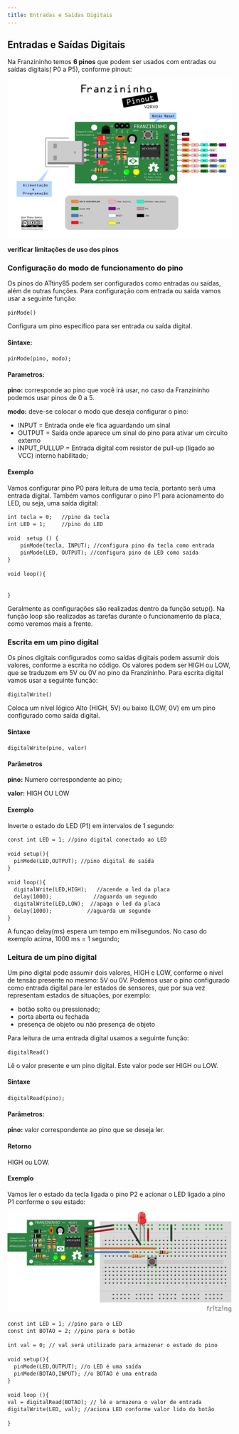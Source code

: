 ```yaml
---
title: Entradas e Saídas Digitais
---
```


## Entradas e Saídas Digitais

Na Franzininho temos **6 pinos** que podem ser usados com entradas ou saídas digitais( P0 a P5), conforme pinout:

![](./pinagem-V2.png)

**verificar limitações de uso dos pinos**

### Configuração do modo de funcionamento do pino

Os pinos do ATtiny85 podem ser configurados como entradas ou saídas, além de outras funções. Para configuração com entrada ou saída vamos usar a seguinte função:

`pinMode()`

Configura um pino especifico para ser entrada ou saída digital.

#### Sintaxe:
`pinMode(pino, modo);`

#### Parametros:

**pino:** corresponde ao pino que você irá usar,  no caso da Franzininho podemos usar pinos de 0 a 5.

**modo:** deve-se colocar o modo que deseja configurar o pino:
- INPUT  =  Entrada onde ele fica aguardando um sinal
- OUTPUT = Saída onde aparece um sinal do pino para ativar um circuito externo
- INPUT_PULLUP = Entrada digital com resistor de pull-up (ligado ao VCC) interno habilitado;


#### Exemplo

Vamos configurar pino P0 para leitura de uma tecla, portanto será uma entrada digital. Também vamos configurar o pino P1 para acionamento do LED, ou seja, uma saída digital:

```
int tecla = 0;   //pino da tecla
int LED = 1;     //pino do LED

void  setup () {
 	pinMode(tecla, INPUT); //configura pino da tecla como entrada
	pinMode(LED, OUTPUT); //configura pino do LED como saída
}

void loop(){


}
```

Geralmente as configurações são realizadas dentro da função setup(). Na função loop são realizadas as tarefas durante o funcionamento da placa, como veremos mais a frente.


### Escrita em um pino digital

Os pinos digitais configurados como saídas digitais podem assumir dois valores, conforme a escrita no código. Os valores podem ser HIGH ou LOW, que se traduzem em 5V ou 0V no pino da Franzininho. Para escrita digital vamos usar a seguinte função:

`digitalWrite()`

Coloca um nível lógico Alto (HIGH, 5V) ou baixo (LOW, 0V) em um pino configurado como saída digital.


#### Sintaxe

`digitalWrite(pino, valor)`

#### Parâmetros

**pino:** Numero correspondente ao pino;

**valor:** HIGH OU LOW


#### Exemplo

Inverte o estado do LED (P1) em intervalos de 1 segundo:

```
const int LED = 1; //pino digital conectado ao LED

void setup(){
  pinMode(LED,OUTPUT); //pino digital de saída
}

void loop(){
  digitalWrite(LED,HIGH);   //acende o led da placa
  delay(1000);             //aguarda um segundo
  digitalWrite(LED,LOW);  //apaga o led da placa
  delay(1000);           //aguarda um segundo
}
```

A funçao delay(ms) espera um tempo em milisegundos. No caso do exemplo acima, 1000 ms = 1 segundo;


### Leitura de um pino digital

Um pino digital pode assumir dois valores, HIGH e LOW, conforme o nível de tensão presente no mesmo: 5V ou 0V. Podemos usar o pino configurado como entrada digital para ler estados de sensores, que por sua vez representam estados de situações, por exemplo:
- botão solto ou pressionado;
- porta aberta ou fechada
- presença de objeto ou não presença de objeto

Para leitura de uma entrada digital usamos a seguinte função:

`digitalRead()`

Lê o valor presente e um pino digital. Este valor pode ser HIGH ou LOW.

#### Sintaxe

`digitalRead(pino);`

#### Parâmetros:

**pino:** valor correspondente ao pino que se deseja ler.


#### Retorno

HIGH ou LOW.


#### Exemplo

Vamos ler o estado da tecla ligada o pino P2 e acionar o LED ligado a pino P1 conforme o seu estado:

![](./image1.png)

```
const int LED = 1; //pino para o LED
const int BOTAO = 2; //pino para o botão

int val = 0; // val será utilizado para armazenar o estado do pino

void setup(){
  pinMode(LED,OUTPUT); //o LED é uma saída
  pinMode(BOTAO,INPUT); //o BOTAO é uma entrada
}

void loop (){
val = digitalRead(BOTAO); // lê e armazena o valor de entrada
digitalWrite(LED, val); //aciona LED conforme valor lido do botão

}
```  
